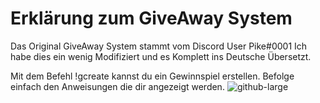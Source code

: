 # Erklärung zum GiveAway System

Das Original GiveAway System stammt vom Discord User Pike#0001
Ich habe dies ein wenig Modifiziert und es Komplett ins Deutsche Übersetzt.

Mit dem Befehl !gcreate kannst du ein Gewinnspiel erstellen. Befolge einfach den Anweisungen die dir angezeigt werden.
![github-large](https://i.imgur.com/dmzUq1X.gif)
